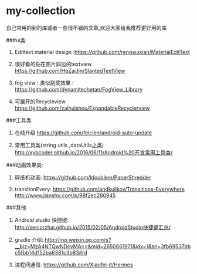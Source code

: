 ﻿# my-collection
自己常用的到的库或者一些很不错的文章,欢迎大家给我推荐更好用的库

###ui类:

1. Edittext material design  :https://github.com/rengwuxian/MaterialEditText

2. 很好看的贴在图片斜边的textview https://github.com/HeZaiJin/SlantedTextView

3. fog view : 类似刮奖效果 : https://github.com/dynamitechetan/FogView_Library

4. 可展开的Recycleview https://github.com/zaihuishou/ExpandableRecyclerview

###工具类:

1. 在线升级
https://github.com/feicien/android-auto-update

2. 常用工具类(string utils ,dataUtils之类)
http://xybcoder.github.io/2016/06/11/Android%20开发常用工具类/

###动画效果类:

1. 碎纸机动画:
https://github.com/ldoublem/PaperShredder

2. transtionEvery:
https://github.com/andkulikov/Transitions-Everywhere
http://www.jianshu.com/p/98f2ec280945

###其他

1. Android studio 快捷键:
http://seniorzhai.github.io/2015/02/05/AndroidStudio快捷键汇总/

2. gradle 介绍: 
http://mp.weixin.qq.com/s?__biz=MzA4NTQwNDcyMA==&mid=2650661971&idx=1&sn=3fb69537bbc5fbb14d152ba6381c3b83#rd

3. 进程间通信:
https://github.com/Xiaofei-it/Hermes

